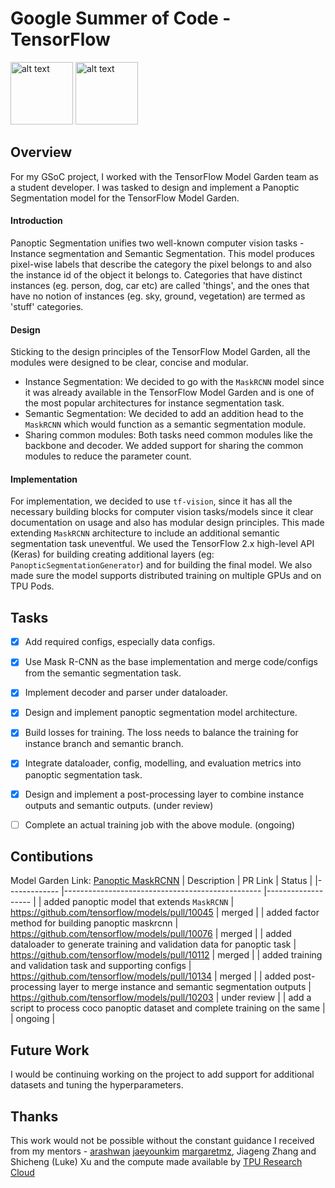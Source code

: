 # Google Summer of Code - TensorFlow
<p float="left">

<img src="https://summerofcode.withgoogle.com/static/img/summer-of-code-logo.svg" alt="alt text" width="100">
<img src="https://www.gstatic.com/devrel-devsite/prod/vf0396724755d04dbab75050e6812ced8fb2ab11d424163deba5826536b4b1964/tensorflow/images/lockup.svg" alt="alt text" height="100">
<p/>

## Overview
For my GSoC project, I worked with the TensorFlow Model Garden team as a student developer. I was tasked to design and implement a Panoptic Segmentation model for the TensorFlow Model Garden.
#### Introduction
Panoptic Segmentation unifies two well-known computer vision tasks - Instance segmentation and Semantic Segmentation. This model produces pixel-wise labels that describe the category the pixel belongs to and also the instance id of the object it belongs to. Categories that have distinct instances (eg. person, dog, car etc) are called 'things', and the ones that have no notion of instances (eg. sky, ground, vegetation) are termed as 'stuff' categories.

#### Design
Sticking to the design principles of the TensorFlow Model Garden, all the modules were designed to be clear, concise and modular.
 - Instance Segmentation: We decided to go with the `MaskRCNN` model since it was already available in the TensorFlow Model Garden and is one of the most popular architectures for instance segmentation task.
 - Semantic Segmentation: We decided to add an addition head to the `MaskRCNN` which would function as a semantic segmentation module.
 - Sharing common modules: Both tasks need common modules like the backbone and decoder. We added support for sharing the common modules to reduce the parameter count.

#### Implementation
For implementation, we decided to use `tf-vision`, since it has all the necessary building blocks for computer vision tasks/models since it clear documentation on usage and also has modular design principles. This made extending `MaskRCNN` architecture to include an additional semantic segmentation task uneventful.
We used the TensorFlow 2.x high-level API (Keras) for building creating additional layers (eg: `PanopticSegmentationGenerator`) and for building the final model. We also made sure the model supports distributed training on multiple GPUs and on TPU Pods.

## Tasks
- [x] Add required configs, especially data configs.
- [x] Use Mask R-CNN as the base implementation and merge code/configs from the semantic segmentation task.
- [x] Implement decoder and parser under dataloader.
- [x] Design and implement panoptic segmentation model architecture.
- [x] Build losses for training. The loss needs to balance the training for instance branch and semantic branch.
- [x] Integrate dataloader, config, modelling, and evaluation metrics into panoptic segmentation task.
- [x] Design and implement a post-processing layer to combine instance outputs and semantic outputs. (under review)
- [ ] Complete an actual training job with the above module. (ongoing)


## Contibutions
Model Garden Link: [Panoptic MaskRCNN](https://github.com/tensorflow/models/tree/master/official/vision/beta/projects/panoptic_maskrcnn)
| Description 	| PR Link                                            	| Status            	|
|-------------	|-------------------------------------------------	|-------------------	|
| added panoptic model that extends `MaskRCNN`     	| https://github.com/tensorflow/models/pull/10045 	| merged            	|
| added factor method for building panoptic maskrcnn     	| https://github.com/tensorflow/models/pull/10076 	| merged            	|
| added dataloader to generate training and validation data for panoptic task     	| https://github.com/tensorflow/models/pull/10112 	| merged            	|
| added training and validation task and supporting configs     	| https://github.com/tensorflow/models/pull/10134 	| merged            	|
| added post-processing layer to merge instance and semantic segmentation outputs     	| https://github.com/tensorflow/models/pull/10203 	| under review      	|
| add a script to process coco panoptic dataset and complete training on the same     	|                                                 	| ongoing           	|

## Future Work
I would be continuing working on the project to add support for additional datasets and tuning the hyperparameters.

## Thanks
This work would not be possible without the constant guidance I received from my mentors - [arashwan](https://github.com/arashwan) [jaeyounkim](https://github.com/jaeyounkim) [margaretmz](https://github.com/margaretmz), Jiageng Zhang and Shicheng (Luke) Xu and the compute made available by [TPU Research Cloud](https://sites.research.google/trc)
